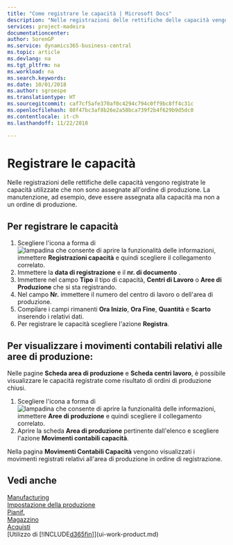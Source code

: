 ```yaml
---
title: "Come registrare le capacità | Microsoft Docs"
description: "Nelle registrazioni delle rettifiche delle capacità vengono registrate le capacità utilizzate che non sono assegnate all'ordine di produzione. La manutenzione, ad esempio, deve essere assegnata alla capacità ma non a un ordine di produzione."
services: project-madeira
documentationcenter: 
author: SorenGP
ms.service: dynamics365-business-central
ms.topic: article
ms.devlang: na
ms.tgt_pltfrm: na
ms.workload: na
ms.search.keywords: 
ms.date: 10/01/2018
ms.author: sgroespe
ms.translationtype: HT
ms.sourcegitcommit: caf7cf5afe370af0c4294c794c0ff9bc8ff4c31c
ms.openlocfilehash: 80f47bc3af8b26e2a58bca739f2b4f629b9d5dc0
ms.contentlocale: it-ch
ms.lasthandoff: 11/22/2018

---
```

# <a name="post-capacities"></a>Registrare le capacità
Nelle registrazioni delle rettifiche delle capacità vengono registrate le capacità utilizzate che non sono assegnate all'ordine di produzione. La manutenzione, ad esempio, deve essere assegnata alla capacità ma non a un ordine di produzione.  

## <a name="to-post-capacities"></a>Per registrare le capacità  
1.  Scegliere l'icona a forma di ![lampadina che consente di aprire la funzionalità delle informazioni](media/ui-search/search_small.png "Informazioni sull'operazione che si desidera eseguire"), immettere **Registrazioni capacità** e quindi scegliere il collegamento correlato.  
2.  Immettere la **data di registrazione** e il **nr. di documento** .  
3.  Immettere nel campo **Tipo** il tipo di capacità, **Centri di Lavoro** o **Aree di Produzione** che si sta registrando.  
4.  Nel campo **Nr.** immettere il numero del centro di lavoro o dell'area di produzione.  
5.  Compilare i campi rimanenti **Ora Inizio**, **Ora Fine**, **Quantità** e **Scarto** inserendo i relativi dati.  
6.  Per registrare le capacità scegliere l'azione **Registra**.  

## <a name="to-view-work-center-ledger-entries"></a>Per visualizzare i movimenti contabili relativi alle aree di produzione:  
Nelle pagine **Scheda area di produzione** e **Scheda centri lavoro**, è possibile visualizzare le capacità registrate come risultato di ordini di produzione chiusi.    
1.  Scegliere l'icona a forma di ![lampadina che consente di aprire la funzionalità delle informazioni](media/ui-search/search_small.png "Informazioni sull'operazione che si desidera eseguire"), immettere **Aree di produzione** e quindi scegliere il collegamento correlato.  
2.  Aprire la scheda **Area di produzione** pertinente dall'elenco e scegliere l'azione **Movimenti contabili capacità**.  

Nella pagina **Movimenti Contabili Capacità** vengono visualizzati i movimenti registrati relativi all'area di produzione in ordine di registrazione.   

## <a name="see-also"></a>Vedi anche  
[Manufacturing](production-manage-manufacturing.md)    
[Impostazione della produzione](production-configure-production-processes.md)  
[Pianif.](production-planning.md)      
[Magazzino](inventory-manage-inventory.md)  
[Acquisti](purchasing-manage-purchasing.md)  
[Utilizzo di [!INCLUDE[d365fin](includes/d365fin_md.md)]](ui-work-product.md)

